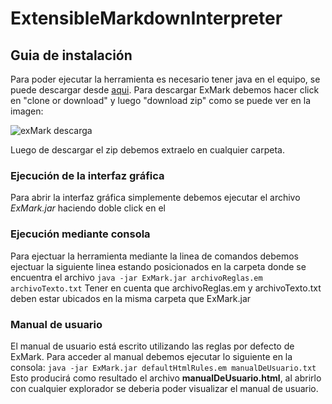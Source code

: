 # ExtensibleMarkdownInterpreter

## Guia de instalación

Para poder ejecutar la herramienta es necesario tener java en el equipo, se puede descargar desde [aqui](https://www.java.com/es/download/). 
Para descargar ExMark debemos hacer click en "clone or download" y luego "download zip" como se puede ver en la imagen:

![exMark descarga](https://k60.kn3.net/F/D/5/C/D/C/A56.png)

Luego de descargar el zip debemos extraelo en cualquier carpeta.
	
### Ejecución de la interfaz gráfica

Para abrir la interfaz gráfica simplemente debemos ejecutar el archivo *ExMark.jar* haciendo doble click en el
	
### Ejecución mediante consola
Para ejectuar la herramienta mediante la linea de comandos debemos ejectuar la siguiente linea estando posicionados en la carpeta donde se encuentra el archivo
`java -jar ExMark.jar archivoReglas.em archivoTexto.txt`
Tener en cuenta que archivoReglas.em y archivoTexto.txt deben estar ubicados en la misma carpeta que ExMark.jar

### Manual de usuario
El manual de usuario está escrito utilizando las reglas por defecto de ExMark.
Para acceder al manual debemos ejecutar lo siguiente en la consola:
`java -jar ExMark.jar defaultHtmlRules.em manualDeUsuario.txt`
Esto producirá como resultado el archivo **manualDeUsuario.html**, al abrirlo con cualquier explorador se deberia poder visualizar el manual de usuario.

